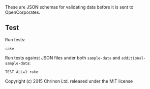 These are JSON schemas for validating data before it is sent to
OpenCorporates.

## Test

Run tests:

    rake

Run tests against JSON files under both `sample-data` and `additional-sample-data`:

    TEST_ALL=1 rake

Copyright (c) 2015 Chrinon Ltd, released under the MIT license
